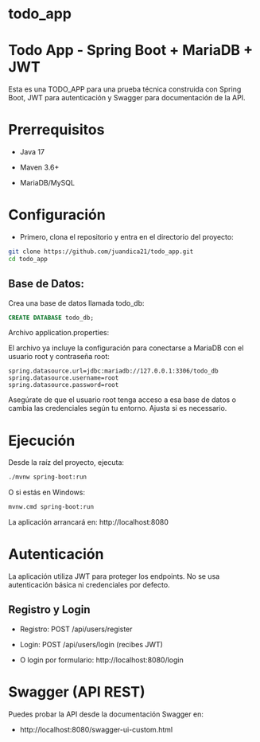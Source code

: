 # todo_app

# Todo App - Spring Boot + MariaDB + JWT

Esta es una TODO_APP para una prueba técnica construida con Spring Boot, JWT para autenticación y Swagger para documentación de la API.

# Prerrequisitos

- Java 17

- Maven 3.6+

- MariaDB/MySQL

# Configuración

- Primero, clona el repositorio y entra en el directorio del proyecto:

```bash
git clone https://github.com/juandica21/todo_app.git
cd todo_app
```

## Base de Datos:

Crea una base de datos llamada todo_db:

```sql
CREATE DATABASE todo_db;
```

Archivo application.properties:

El archivo ya incluye la configuración para conectarse a MariaDB con el usuario root y contraseña root:

```properties
spring.datasource.url=jdbc:mariadb://127.0.0.1:3306/todo_db
spring.datasource.username=root
spring.datasource.password=root
```

Asegúrate de que el usuario root tenga acceso a esa base de datos o cambia las credenciales según tu entorno. Ajusta si es necessario.

# Ejecución

Desde la raíz del proyecto, ejecuta:

```bash
./mvnw spring-boot:run
```

O si estás en Windows:

```bash
mvnw.cmd spring-boot:run
```

La aplicación arrancará en: http://localhost:8080

# Autenticación

La aplicación utiliza JWT para proteger los endpoints. No se usa autenticación básica ni credenciales por defecto.

## Registro y Login

- Registro: POST /api/users/register

- Login: POST /api/users/login (recibes JWT)

- O login por formulario: http://localhost:8080/login

# Swagger (API REST)

Puedes probar la API desde la documentación Swagger en:

- http://localhost:8080/swagger-ui-custom.html
